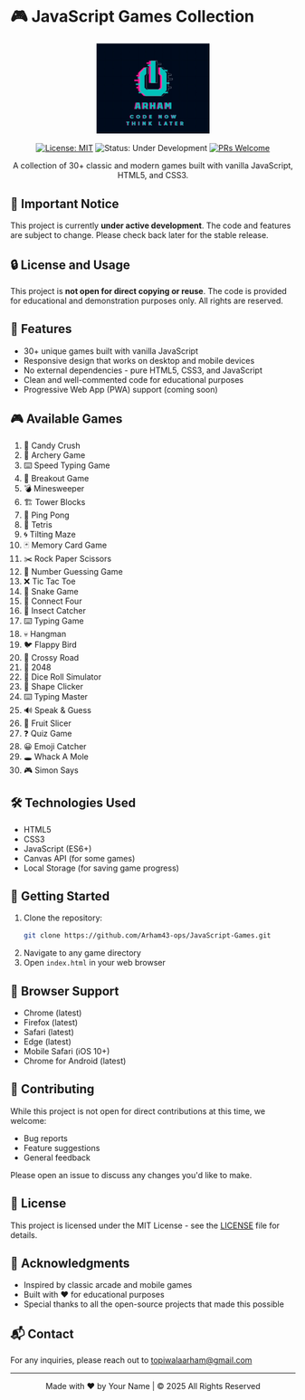 # 🎮 JavaScript Games Collection

<div align="center">
  <img src="assets/logo.jpg" alt="GameHub Logo" width="200"/>
  
  [![License: MIT](https://img.shields.io/badge/License-MIT-yellow.svg)](https://opensource.org/licenses/MIT)
  ![Status: Under Development](https://img.shields.io/badge/Status-Under%20Development-orange)
  [![PRs Welcome](https://img.shields.io/badge/PRs-welcome-brightgreen.svg)](https://github.com/yourusername/JavaScript-Games/pulls)
  
  A collection of 30+ classic and modern games built with vanilla JavaScript, HTML5, and CSS3.
</div>

## 🚧 Important Notice

This project is currently **under active development**. The code and features are subject to change. Please check back later for the stable release.

## 🔒 License and Usage

This project is **not open for direct copying or reuse**. The code is provided for educational and demonstration purposes only. All rights are reserved.

## 🎯 Features

- 30+ unique games built with vanilla JavaScript
- Responsive design that works on desktop and mobile devices
- No external dependencies - pure HTML5, CSS3, and JavaScript
- Clean and well-commented code for educational purposes
- Progressive Web App (PWA) support (coming soon)

## 🎮 Available Games

1. 🍭 Candy Crush
2. 🏹 Archery Game
3. ⌨️ Speed Typing Game
4. 🎱 Breakout Game
5. 💣 Minesweeper
6. 🏗️ Tower Blocks
7. 🏓 Ping Pong
8. 🧩 Tetris
9. 🌀 Tilting Maze
10. 🃏 Memory Card Game
11. ✂️ Rock Paper Scissors
12. 🔢 Number Guessing Game
13. ❌ Tic Tac Toe
14. 🐍 Snake Game
15. 🔴 Connect Four
16. 🐜 Insect Catcher
17. ⌨️ Typing Game
18. 💀 Hangman
19. 🐦 Flappy Bird
20. 🚶 Crossy Road
21. 🔢 2048
22. 🎲 Dice Roll Simulator
23. 🔵 Shape Clicker
24. ⌨️ Typing Master
25. 🔊 Speak & Guess
26. 🍉 Fruit Slicer
27. ❓ Quiz Game
28. 😀 Emoji Catcher
29. 🕳️ Whack A Mole
30. 🎮 Simon Says

## 🛠️ Technologies Used

- HTML5
- CSS3
- JavaScript (ES6+)
- Canvas API (for some games)
- Local Storage (for saving game progress)

## 🚀 Getting Started

1. Clone the repository:
   ```bash
   git clone https://github.com/Arham43-ops/JavaScript-Games.git
   ```
2. Navigate to any game directory
3. Open `index.html` in your web browser

## 📱 Browser Support

- Chrome (latest)
- Firefox (latest)
- Safari (latest)
- Edge (latest)
- Mobile Safari (iOS 10+)
- Chrome for Android (latest)

## 🤝 Contributing

While this project is not open for direct contributions at this time, we welcome:
- Bug reports
- Feature suggestions
- General feedback

Please open an issue to discuss any changes you'd like to make.

## 📝 License

This project is licensed under the MIT License - see the [LICENSE](LICENSE) file for details.

## 🙏 Acknowledgments

- Inspired by classic arcade and mobile games
- Built with ❤️ for educational purposes
- Special thanks to all the open-source projects that made this possible

## 📬 Contact

For any inquiries, please reach out to [topiwalaarham@gmail.com](mailto:topiwalaarham@gmail.com)

---

<div align="center">
  Made with ❤️ by Your Name | © 2025 All Rights Reserved
</div>
